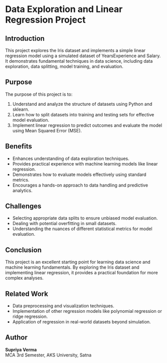 # Data Exploration and Linear Regression Project

## Introduction
This project explores the Iris dataset and implements a simple linear regression model using a simulated dataset of YearsExperience and Salary. It demonstrates fundamental techniques in data science, including data exploration, data splitting, model training, and evaluation.

## Purpose
The purpose of this project is to:
1. Understand and analyze the structure of datasets using Python and sklearn.
2. Learn how to split datasets into training and testing sets for effective model evaluation.
3. Implement linear regression to predict outcomes and evaluate the model using Mean Squared Error (MSE).

## Benefits
- Enhances understanding of data exploration techniques.
- Provides practical experience with machine learning models like linear regression.
- Demonstrates how to evaluate models effectively using standard metrics.
- Encourages a hands-on approach to data handling and predictive analytics.

## Challenges
- Selecting appropriate data splits to ensure unbiased model evaluation.
- Dealing with potential overfitting in small datasets.
- Understanding the nuances of different statistical metrics for model evaluation.

## Conclusion
This project is an excellent starting point for learning data science and machine learning fundamentals. By exploring the Iris dataset and implementing linear regression, it provides a practical foundation for more complex analyses.

## Related Work
- Data preprocessing and visualization techniques.
- Implementation of other regression models like polynomial regression or ridge regression.
- Application of regression in real-world datasets beyond simulation.

## Author
**Supriya Verma**  
MCA 3rd Semester, AKS University, Satna
